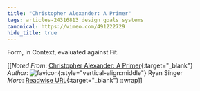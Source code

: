 ```yaml
---
title: "Christopher Alexander: A Primer"
tags: articles-24316813 design goals systems
canonical: https://vimeo.com/491222729
hide_title: true
---
```


Form, in Context, evaluated against Fit.

[[_Noted From_: [Christopher Alexander: A Primer](https://vimeo.com/491222729){:target="_blank"}<br>
_Author_: ![favicon](https://s2.googleusercontent.com/s2/favicons?domain=vimeo.com){:style="vertical-align:middle"} Ryan Singer<br>
_More_: [Readwise URL](https://readwise.io/bookreview/24316813){:target="_blank"}
::wrap]]